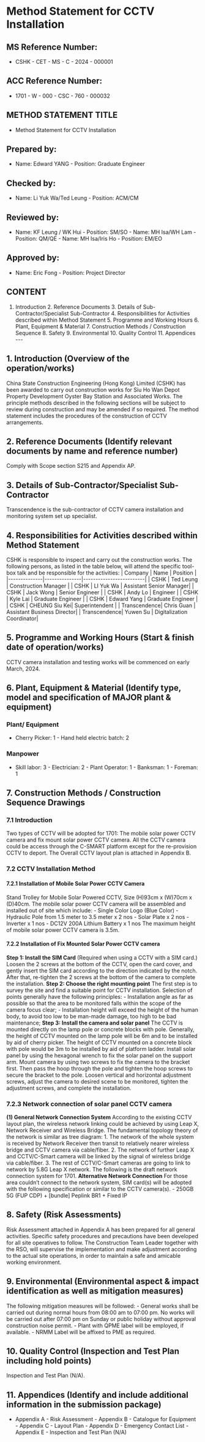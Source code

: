 # Method Statement for CCTV Installation
## MS Reference Number:
- CSHK - CET - MS - C - 2024 - 000001
## ACC Reference Number:
- 1701 - W - 000 - CSC - 760 - 000032
## METHOD STATEMENT TITLE
- Method Statement for CCTV Installation
## Prepared by:
- Name: Edward YANG - Position: Graduate Engineer
## Checked by:
- Name: Li Yuk Wa/Ted Leung - Position: ACM/CM
## Reviewed by:
- Name: KF Leung / WK Hui - Position: SM/SO  - Name: MH Isa/WH Lam - Position: QM/QE  - Name: MH Isa/Iris Ho - Position: EM/EO
## Approved by:
- Name: Eric Fong - Position: Project Director
## CONTENT
1. Introduction 2. Reference Documents 3. Details of Sub-Contractor/Specialist Sub-Contractor 4. Responsibilities for Activities described within Method Statement 5. Programme and Working Hours 6. Plant, Equipment & Material 7. Construction Methods / Construction Sequence 8. Safety 9. Environmental 10. Quality Control 11. Appendices  ---
## 1. Introduction (Overview of the operation/works)
China State Construction Engineering (Hong Kong) Limited (CSHK) has been awarded to carry out construction works for Siu Ho Wan Depot Property Development Oyster Bay Station and Associated Works. The principle methods described in the following sections will be subject to review during construction and may be amended if so required. The method statement includes the procedures of the construction of CCTV arrangements.
## 2. Reference Documents (Identify relevant documents by name and reference number)
Comply with Scope section S215 and Appendix AP.
## 3. Details of Sub-Contractor/Specialist Sub-Contractor
Transcendence is the sub-contractor of CCTV camera installation and monitoring system set up specialist.
## 4. Responsibilities for Activities described within Method Statement
CSHK is responsible to inspect and carry out the construction works. The following persons, as listed in the table below, will attend the specific tool-box talk and be responsible for the activities:  | Company      | Name          | Position                | |--------------|---------------|-------------------------| | CSHK         | Ted Leung     | Construction Manager    | | CSHK         | LI Yuk Wa     | Assistant Senior Manager| | CSHK         | Jack Wong     | Senior Engineer         | | CSHK         | Andy Lo       | Engineer                | | CSHK         | Kyle Lai      | Graduate Engineer       | | CSHK         | Edward Yang   | Graduate Engineer       | | CSHK         | CHEUNG Siu Kei| Superintendent          | | Transcendence| Chris Guan    | Assistant Business Director| | Transcendence| Yuwen Su      | Digitalization Coordinator|
## 5. Programme and Working Hours (Start & finish date of operation/works)
CCTV camera installation and testing works will be commenced on early March, 2024.
## 6. Plant, Equipment & Material (Identify type, model and specification of MAJOR plant & equipment)
### Plant/ Equipment
- Cherry Picker: 1 - Hand held electric batch: 2
### Manpower
- Skill labor: 3 - Electrician: 2 - Plant Operator: 1 - Banksman: 1 - Foreman: 1
## 7. Construction Methods / Construction Sequence Drawings
### 7.1 Introduction
Two types of CCTV will be adopted for 1701: The mobile solar power CCTV camera and fix mount solar power CCTV camera. All the CCTV camera could be access through the C-SMART platform except for the re-provision CCTV to deport. The Overall CCTV layout plan is attached in Appendix B.
### 7.2 CCTV Installation Method
#### 7.2.1 Installation of Mobile Solar Power CCTV Camera
Stand Trolley for Mobile Solar Powered CCTV, Size (H)93cm x (W)70cm x (D)40cm. The mobile solar power CCTV camera will be assembled and installed out of site which include: - Single Color Logo (Blue Color) - Hydraulic Pole from 1.5 meter to 3.5 meter x 2 nos - Solar Plate x 2 nos - Inverter x 1 nos - DC12V 200A Lithium Battery x 1 nos  The maximum height of mobile solar power CCTV camera is 3.5m.
#### 7.2.2 Installation of Fix Mounted Solar Power CCTV camera
**Step 1: Install the SIM Card** (Required when using a CCTV with a SIM card.) Loosen the 2 screws at the bottom of the CCTV, open the card cover, and gently insert the SIM card according to the direction indicated by the notch. After that, re-tighten the 2 screws at the bottom of the camera to complete the installation.  **Step 2: Choose the right mounting point** The first step is to survey the site and find a suitable point for CCTV installation. Selection of points generally have the following principles: - Installation angle as far as possible so that the area to be monitored falls within the scope of the camera focus clear; - Installation height will exceed the height of the human body, to avoid too low to be man-made damage, too high to be bad maintenance;  **Step 3: Install the camera and solar panel** The CCTV is mounted directly on the lamp pole or concrete blocks with pole. Generally, the height of CCTV mounted on the lamp pole will be 6m and to be installed by aid of cherry picker. The height of CCTV mounted on a concrete block with pole would be 3m to be installed by aid of platform ladder.  Install solar panel by using the hexagonal wrench to fix the solar panel on the support arm. Mount camera by using two screws to fix the camera to the bracket first. Then pass the hoop through the pole and tighten the hoop screws to secure the bracket to the pole. Loosen vertical and horizontal adjustment screws, adjust the camera to desired scene to be monitored, tighten the adjustment screws, and complete the installation.
### 7.2.3 Network connection of solar panel CCTV camera
**(1) General Network Connection System** According to the existing CCTV layout plan, the wireless network linking could be achieved by using Leap X, Network Receiver and Wireless Bridge. The fundamental topology theory of the network is similar as tree diagram: 1. The network of the whole system is received by Network Receiver then transit to relatively nearer wireless bridge and CCTV camera via cable/fiber. 2. The network of further Leap X and CCTV/C-Smart camera will be linked by the signal of wireless bridge via cable/fiber. 3. The rest of CCTV/C-Smart cameras are going to link to network by 5.8G Leap X network. The following is the draft network connection system for 1701.  **Alternative Network Connection** For those area couldn’t connect to the network system, SIM card(s) will be adopted with the following specification or similar to the CCTV camera(s).  - 250GB 5G (FUP CDP) + [bundle] Peplink BR1 + Fixed IP
## 8. Safety (Risk Assessments)
Risk Assessment attached in Appendix A has been prepared for all general activities. Specific safety procedures and precautions have been developed for all site operatives to follow. The Construction Team Leader together with the RSO, will supervise the implementation and make adjustment according to the actual site operations, in order to maintain a safe and amicable working environment.
## 9. Environmental (Environmental aspect & impact identification as well as mitigation measures)
The following mitigation measures will be followed: - General works shall be carried out during normal hours from 08:00 am to 07:00 pm. No works will be carried out after 07:00 pm on Sunday or public holiday without approval construction noise permit. - Plant with QPME label will be employed, if available. - NRMM Label will be affixed to PME as required.
## 10. Quality Control (Inspection and Test Plan including hold points)
Inspection and Test Plan (N/A).
## 11. Appendices (Identify and include additional information in the submission package)
- Appendix A - Risk Assessment - Appendix B - Catalogue for Equipment - Appendix C - Layout Plan - Appendix D - Emergency Contact List - Appendix E - Inspection and Test Plan (N/A)